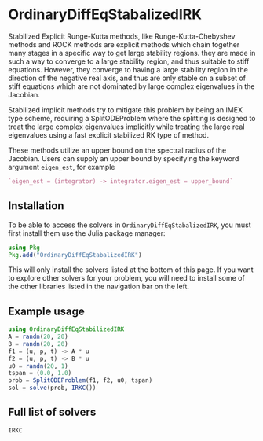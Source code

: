 # OrdinaryDiffEqStabalizedIRK

Stabilized Explicit Runge-Kutta methods,
like Runge-Kutta-Chebyshev methods and ROCK methods
are explicit methods which chain together many stages in a specific way to get large stability regions.
they are made in such a way to converge to a large stability region,
and thus suitable to stiff equations.
However, they converge to having a large stability region in the direction of the negative real axis,
and thus are only stable on a subset of stiff equations which are not dominated by large complex eigenvalues in the Jacobian.

Stabilized implicit methods try to mitigate this problem by being an IMEX type scheme,
requiring a SplitODEProblem where the splitting is designed to treat the large complex eigenvalues implicitly
while treating the large real eigenvalues using a fast explicit stabilized RK type of method.

These methods utilize an upper bound on the spectral radius of the Jacobian.
Users can supply an upper bound by specifying the keyword argument `eigen_est`, for example

```julia
`eigen_est = (integrator) -> integrator.eigen_est = upper_bound`
```

## Installation

To be able to access the solvers in `OrdinaryDiffEqStabalizedIRK`, you must first install them use the Julia package manager:

```julia
using Pkg
Pkg.add("OrdinaryDiffEqStabalizedIRK")
```

This will only install the solvers listed at the bottom of this page.
If you want to explore other solvers for your problem,
you will need to install some of the other libraries listed in the navigation bar on the left.

## Example usage

```julia
using OrdinaryDiffEqStabilizedIRK
A = randn(20, 20)
B = randn(20, 20)
f1 = (u, p, t) -> A * u
f2 = (u, p, t) -> B * u
u0 = randn(20, 1)
tspan = (0.0, 1.0)
prob = SplitODEProblem(f1, f2, u0, tspan)
sol = solve(prob, IRKC())
```

## Full list of solvers

```@docs
IRKC
```
